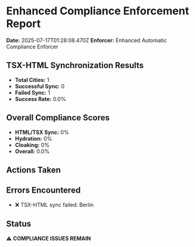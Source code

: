 # Enhanced Compliance Enforcement Report
**Date:** 2025-07-17T01:28:08.470Z
**Enforcer:** Enhanced Automatic Compliance Enforcer

## TSX-HTML Synchronization Results
- **Total Cities:** 1
- **Successful Sync:** 0
- **Failed Sync:** 1
- **Success Rate:** 0.0%

## Overall Compliance Scores
- **HTML/TSX Sync:** 0%
- **Hydration:** 0%
- **Cloaking:** 0%
- **Overall:** 0.0%

## Actions Taken


## Errors Encountered
- ❌ TSX-HTML sync failed: Berlin

## Status
⚠️ **COMPLIANCE ISSUES REMAIN**
